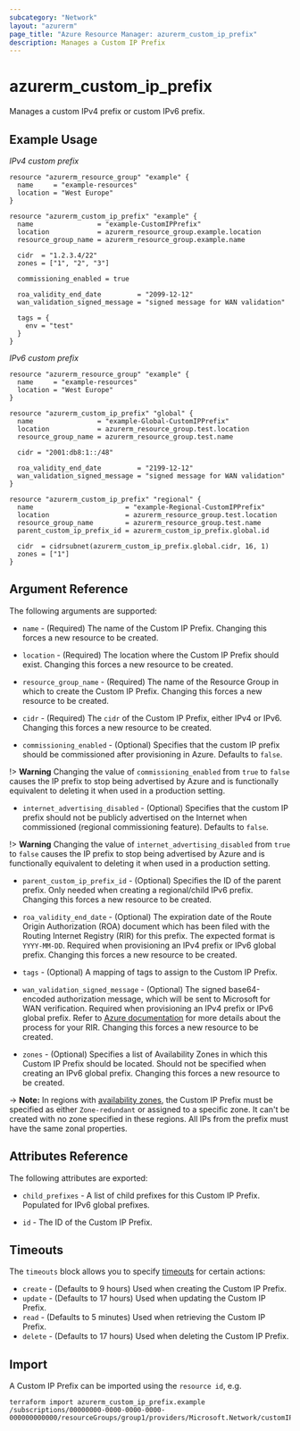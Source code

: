 ```yaml
---
subcategory: "Network"
layout: "azurerm"
page_title: "Azure Resource Manager: azurerm_custom_ip_prefix"
description: Manages a Custom IP Prefix
---
```


# azurerm_custom_ip_prefix

Manages a custom IPv4 prefix or custom IPv6 prefix.

## Example Usage

*IPv4 custom prefix*
```hcl
resource "azurerm_resource_group" "example" {
  name     = "example-resources"
  location = "West Europe"
}

resource "azurerm_custom_ip_prefix" "example" {
  name                = "example-CustomIPPrefix"
  location            = azurerm_resource_group.example.location
  resource_group_name = azurerm_resource_group.example.name

  cidr  = "1.2.3.4/22"
  zones = ["1", "2", "3"]

  commissioning_enabled = true

  roa_validity_end_date         = "2099-12-12"
  wan_validation_signed_message = "signed message for WAN validation"

  tags = {
    env = "test"
  }
}
```

*IPv6 custom prefix*
```hcl
resource "azurerm_resource_group" "example" {
  name     = "example-resources"
  location = "West Europe"
}

resource "azurerm_custom_ip_prefix" "global" {
  name                = "example-Global-CustomIPPrefix"
  location            = azurerm_resource_group.test.location
  resource_group_name = azurerm_resource_group.test.name

  cidr = "2001:db8:1::/48"

  roa_validity_end_date         = "2199-12-12"
  wan_validation_signed_message = "signed message for WAN validation"
}

resource "azurerm_custom_ip_prefix" "regional" {
  name                       = "example-Regional-CustomIPPrefix"
  location                   = azurerm_resource_group.test.location
  resource_group_name        = azurerm_resource_group.test.name
  parent_custom_ip_prefix_id = azurerm_custom_ip_prefix.global.id

  cidr  = cidrsubnet(azurerm_custom_ip_prefix.global.cidr, 16, 1)
  zones = ["1"]
}
```

## Argument Reference

The following arguments are supported:

* `name` - (Required) The name of the Custom IP Prefix. Changing this forces a new resource to be created.

* `location` - (Required) The location where the Custom IP Prefix should exist. Changing this forces a new resource to be created.

* `resource_group_name` - (Required) The name of the Resource Group in which to create the Custom IP Prefix. Changing this forces a new resource to be created.

* `cidr` - (Required) The `cidr` of the Custom IP Prefix, either IPv4 or IPv6. Changing this forces a new resource to be created.

* `commissioning_enabled` - (Optional) Specifies that the custom IP prefix should be commissioned after provisioning in Azure. Defaults to `false`.

!> **Warning** Changing the value of `commissioning_enabled` from `true` to `false` causes the IP prefix to stop being advertised by Azure and is functionally equivalent to deleting it when used in a production setting.

* `internet_advertising_disabled` - (Optional) Specifies that the custom IP prefix should not be publicly advertised on the Internet when commissioned (regional commissioning feature). Defaults to `false`.

!> **Warning** Changing the value of `internet_advertising_disabled` from `true` to `false` causes the IP prefix to stop being advertised by Azure and is functionally equivalent to deleting it when used in a production setting.

* `parent_custom_ip_prefix_id` - (Optional) Specifies the ID of the parent prefix. Only needed when creating a regional/child IPv6 prefix. Changing this forces a new resource to be created.

* `roa_validity_end_date` - (Optional) The expiration date of the Route Origin Authorization (ROA) document which has been filed with the Routing Internet Registry (RIR) for this prefix. The expected format is `YYYY-MM-DD`. Required when provisioning an IPv4 prefix or IPv6 global prefix. Changing this forces a new resource to be created.

* `tags` - (Optional) A mapping of tags to assign to the Custom IP Prefix.

* `wan_validation_signed_message` - (Optional) The signed base64-encoded authorization message, which will be sent to Microsoft for WAN verification. Required when provisioning an IPv4 prefix or IPv6 global prefix. Refer to [Azure documentation](https://learn.microsoft.com/en-us/azure/virtual-network/ip-services/create-custom-ip-address-prefix-cli#certificate-readiness) for more details about the process for your RIR. Changing this forces a new resource to be created.

* `zones` - (Optional) Specifies a list of Availability Zones in which this Custom IP Prefix should be located. Should not be specified when creating an IPv6 global prefix. Changing this forces a new resource to be created.

-> **Note:** In regions with [availability zones](https://docs.microsoft.com/en-us/azure/availability-zones/az-overview), the Custom IP Prefix must be specified as either `Zone-redundant` or assigned to a specific zone. It can't be created with no zone specified in these regions. All IPs from the prefix must have the same zonal properties.

## Attributes Reference

The following attributes are exported:

* `child_prefixes` - A list of child prefixes for this Custom IP Prefix. Populated for IPv6 global prefixes.

* `id` - The ID of the Custom IP Prefix.

## Timeouts

The `timeouts` block allows you to specify [timeouts](https://www.terraform.io/docs/configuration/resources.html#timeouts) for certain actions:

* `create` - (Defaults to 9 hours) Used when creating the Custom IP Prefix.
* `update` - (Defaults to 17 hours) Used when updating the Custom IP Prefix.
* `read` - (Defaults to 5 minutes) Used when retrieving the Custom IP Prefix.
* `delete` - (Defaults to 17 hours) Used when deleting the Custom IP Prefix.

## Import

A Custom IP Prefix can be imported using the `resource id`, e.g.

```shell
terraform import azurerm_custom_ip_prefix.example /subscriptions/00000000-0000-0000-0000-000000000000/resourceGroups/group1/providers/Microsoft.Network/customIPPrefixes/customIPPrefix1
```
